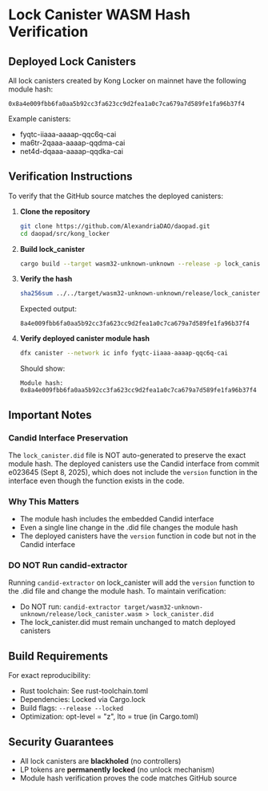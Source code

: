 # Lock Canister WASM Hash Verification

## Deployed Lock Canisters
All lock canisters created by Kong Locker on mainnet have the following module hash:
```
0x8a4e009fbb6fa0aa5b92cc3fa623cc9d2fea1a0c7ca679a7d589fe1fa96b37f4
```

Example canisters:
- fyqtc-iiaaa-aaaap-qqc6q-cai
- ma6tr-2qaaa-aaaap-qqdma-cai
- net4d-dqaaa-aaaap-qqdka-cai

## Verification Instructions

To verify that the GitHub source matches the deployed canisters:

1. **Clone the repository**
   ```bash
   git clone https://github.com/AlexandriaDAO/daopad.git
   cd daopad/src/kong_locker
   ```

2. **Build lock_canister**
   ```bash
   cargo build --target wasm32-unknown-unknown --release -p lock_canister --locked
   ```

3. **Verify the hash**
   ```bash
   sha256sum ../../target/wasm32-unknown-unknown/release/lock_canister.wasm
   ```

   Expected output:
   ```
   8a4e009fbb6fa0aa5b92cc3fa623cc9d2fea1a0c7ca679a7d589fe1fa96b37f4
   ```

4. **Verify deployed canister module hash**
   ```bash
   dfx canister --network ic info fyqtc-iiaaa-aaaap-qqc6q-cai
   ```

   Should show:
   ```
   Module hash: 0x8a4e009fbb6fa0aa5b92cc3fa623cc9d2fea1a0c7ca679a7d589fe1fa96b37f4
   ```

## Important Notes

### Candid Interface Preservation
The `lock_canister.did` file is NOT auto-generated to preserve the exact module hash. The deployed canisters use the Candid interface from commit e023645 (Sept 8, 2025), which does not include the `version` function in the interface even though the function exists in the code.

### Why This Matters
- The module hash includes the embedded Candid interface
- Even a single line change in the .did file changes the module hash
- The deployed canisters have the `version` function in code but not in the Candid interface

### DO NOT Run candid-extractor
Running `candid-extractor` on lock_canister will add the `version` function to the .did file and change the module hash. To maintain verification:
- Do NOT run: `candid-extractor target/wasm32-unknown-unknown/release/lock_canister.wasm > lock_canister.did`
- The lock_canister.did must remain unchanged to match deployed canisters

## Build Requirements
For exact reproducibility:
- Rust toolchain: See rust-toolchain.toml
- Dependencies: Locked via Cargo.lock
- Build flags: `--release --locked`
- Optimization: opt-level = "z", lto = true (in Cargo.toml)

## Security Guarantees
- All lock canisters are **blackholed** (no controllers)
- LP tokens are **permanently locked** (no unlock mechanism)
- Module hash verification proves the code matches GitHub source